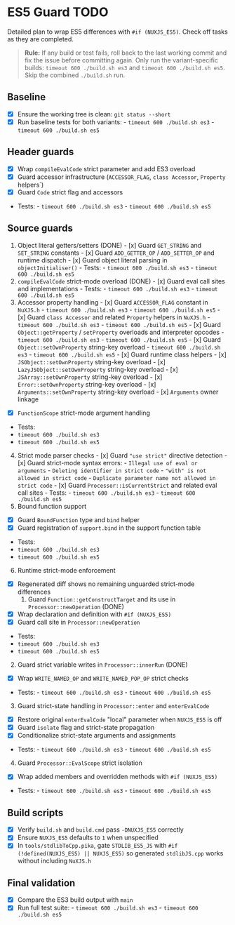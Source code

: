 # ES5 Guard TODO

Detailed plan to wrap ES5 differences with `#if (NUXJS_ES5)`. Check off tasks as they are completed.

> **Rule:** If any build or test fails, roll back to the last working commit and fix the issue before committing again.
> Only run the variant-specific builds: `timeout 600 ./build.sh es3` and `timeout 600 ./build.sh es5`.
> Skip the combined `./build.sh` run.

## Baseline
- [x] Ensure the working tree is clean: `git status --short`
- [x] Run baseline tests for both variants:
			- `timeout 600 ./build.sh es3`
			- `timeout 600 ./build.sh es5`

## Header guards
- [x] Wrap `compileEvalCode` strict parameter and add ES3 overload
- [x] Guard accessor infrastructure (`ACCESSOR_FLAG`, `class Accessor`, `Property` helpers`)
- [x] Guard `Code` strict flag and accessors
- Tests:
		- `timeout 600 ./build.sh es3`
		- `timeout 600 ./build.sh es5`

## Source guards
1. Object literal getters/setters (DONE)
		- [x] Guard `GET_STRING` and `SET_STRING` constants
		- [x] Guard `ADD_GETTER_OP` / `ADD_SETTER_OP` and runtime dispatch
		- [x] Guard object literal parsing in `objectInitialiser()`
		- Tests:
				- `timeout 600 ./build.sh es3`
				- `timeout 600 ./build.sh es5`
2. `compileEvalCode` strict-mode overload (DONE)
		- [x] Guard eval call sites and implementations
		- Tests:
				- `timeout 600 ./build.sh es3`
				- `timeout 600 ./build.sh es5`
3. Accessor property handling
				- [x] Guard `ACCESSOR_FLAG` constant in `NuXJS.h`
								- `timeout 600 ./build.sh es3`
								- `timeout 600 ./build.sh es5`
				- [x] Guard `class Accessor` and related `Property` helpers in `NuXJS.h`
								- `timeout 600 ./build.sh es3`
								- `timeout 600 ./build.sh es5`
				- [x] Guard `Object::getProperty` / `setProperty` overloads and interpreter opcodes
								- `timeout 600 ./build.sh es3`
								- `timeout 600 ./build.sh es5`
								- [x] Guard `Object::setOwnProperty` string-key overload
																- `timeout 600 ./build.sh es3`
																- `timeout 600 ./build.sh es5`
								- [x] Guard runtime class helpers
																- [x] `JSObject::setOwnProperty` string-key overload
																- [x] `LazyJSObject::setOwnProperty` string-key overload
																- [x] `JSArray::setOwnProperty` string-key overload
																- [x] `Error::setOwnProperty` string-key overload
																- [x] `Arguments::setOwnProperty` string-key overload
								- [x] `Arguments` owner linkage
- [x] `FunctionScope` strict-mode argument handling
- Tests:
- `timeout 600 ./build.sh es3`
- `timeout 600 ./build.sh es5`
4. Strict mode parser checks
								- [x] Guard `"use strict"` directive detection
								- [x] Guard strict-mode syntax errors:
																- `Illegal use of eval or arguments`
																- `Deleting identifier in strict code`
																- `"with" is not allowed in strict code`
																- `Duplicate parameter name not allowed in strict code`
								- [x] Guard `Processor::isCurrentStrict` and related eval call sites
								- Tests:
																- `timeout 600 ./build.sh es3`
																- `timeout 600 ./build.sh es5`
5. Bound function support
- [x] Guard `BoundFunction` type and `bind` helper
- [x] Guard registration of `support.bind` in the support function table
- Tests:
- `timeout 600 ./build.sh es3`
- `timeout 600 ./build.sh es5`
6. Runtime strict-mode enforcement
- [x] Regenerated diff shows no remaining unguarded strict-mode differences
   1. Guard `Function::getConstructTarget` and its use in `Processor::newOperation` (DONE)
- [x] Wrap declaration and definition with `#if (NUXJS_ES5)`
- [x] Guard call site in `Processor::newOperation`
- Tests:
- `timeout 600 ./build.sh es3`
- `timeout 600 ./build.sh es5`
2. Guard strict variable writes in `Processor::innerRun` (DONE)
- [x] Wrap `WRITE_NAMED_OP` and `WRITE_NAMED_POP_OP` strict checks
- Tests:
								- `timeout 600 ./build.sh es3`
								- `timeout 600 ./build.sh es5`
3. Guard strict-state handling in `Processor::enter` and `enterEvalCode`
- [x] Restore original `enterEvalCode` "local" parameter when `NUXJS_ES5` is off
- [x] Guard `isolate` flag and strict-state propagation
- [x] Conditionalize strict-state arguments and assignments
- Tests:
								- `timeout 600 ./build.sh es3`
								- `timeout 600 ./build.sh es5`
4. Guard `Processor::EvalScope` strict isolation
- [x] Wrap added members and overridden methods with `#if (NUXJS_ES5)`
- Tests:
								- `timeout 600 ./build.sh es3`
								- `timeout 600 ./build.sh es5`
## Build scripts
- [x] Verify `build.sh` and `build.cmd` pass `-DNUXJS_ES5` correctly
- [x] Ensure `NUXJS_ES5` defaults to `1` when unspecified
- [x] In `tools/stdlibToCpp.pika`, gate `STDLIB_ES5_JS` with `#if (!defined(NUXJS_ES5) || NUXJS_ES5)` so generated `stdlibJS.cpp` works without including `NuXJS.h`

## Final validation
- [x] Compare the ES3 build output with `main`
- [x] Run full test suite:
		- `timeout 600 ./build.sh es3`
		- `timeout 600 ./build.sh es5`
